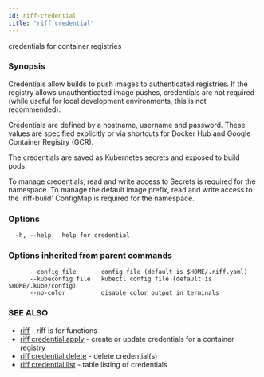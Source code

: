 ```yaml
---
id: riff-credential
title: "riff credential"
---
```

credentials for container registries

### Synopsis

Credentials allow builds to push images to authenticated registries. If the
registry allows unauthenticated image pushes, credentials are not required
(while useful for local development environments, this is not recommended).

Credentials are defined by a hostname, username and password. These values are
specified explicitly or via shortcuts for Docker Hub and Google Container
Registry (GCR).

The credentials are saved as Kubernetes secrets and exposed to build pods.

To manage credentials, read and write access to Secrets is required for the
namespace. To manage the default image prefix, read and write access to the
'riff-build' ConfigMap is required for the namespace.

### Options

```
  -h, --help   help for credential
```

### Options inherited from parent commands

```
      --config file       config file (default is $HOME/.riff.yaml)
      --kubeconfig file   kubectl config file (default is $HOME/.kube/config)
      --no-color          disable color output in terminals
```

### SEE ALSO

* [riff](riff.md)	 - riff is for functions
* [riff credential apply](riff_credential_apply.md)	 - create or update credentials for a container registry
* [riff credential delete](riff_credential_delete.md)	 - delete credential(s)
* [riff credential list](riff_credential_list.md)	 - table listing of credentials

